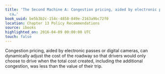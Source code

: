 ```yaml
---
title: 'The Second Machine A: Congestion pricing, aided by electronic passes or digital
  ca…'
book_uuid: be5b3b2c-154c-4858-849e-2163a9bc72f0
location: Chapter 13 Policy Recommendations
source: ibooks
highlighted_on: 2016-04-09 00:00:00 UTC
touch: false
---
```


Congestion pricing, aided by electronic passes or digital cameras, can dynamically adjust the cost of the roadway so that drivers would only choose to drive when the total cost created, including the additional congestion, was less than the value of their trip.